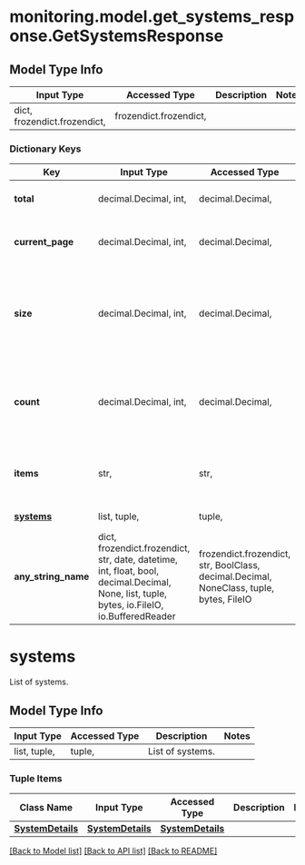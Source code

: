 # monitoring.model.get_systems_response.GetSystemsResponse

## Model Type Info
Input Type | Accessed Type | Description | Notes
------------ | ------------- | ------------- | -------------
dict, frozendict.frozendict,  | frozendict.frozendict,  |  | 

### Dictionary Keys
Key | Input Type | Accessed Type | Description | Notes
------------ | ------------- | ------------- | ------------- | -------------
**total** | decimal.Decimal, int,  | decimal.Decimal,  | Total number of systems. | [optional] 
**current_page** | decimal.Decimal, int,  | decimal.Decimal,  | Number of the current page fetched. | [optional] 
**size** | decimal.Decimal, int,  | decimal.Decimal,  | Maximum number of records shown per page. Default&#x3D;10, Min&#x3D;1, Max&#x3D;100. | [optional] 
**count** | decimal.Decimal, int,  | decimal.Decimal,  | Total number of systems actually returned for the current page. | [optional] 
**items** | str,  | str,  | Named key of the list data. In this endpoint, it is systems. | [optional] 
**[systems](#systems)** | list, tuple,  | tuple,  | List of systems. | [optional] 
**any_string_name** | dict, frozendict.frozendict, str, date, datetime, int, float, bool, decimal.Decimal, None, list, tuple, bytes, io.FileIO, io.BufferedReader | frozendict.frozendict, str, BoolClass, decimal.Decimal, NoneClass, tuple, bytes, FileIO | any string name can be used but the value must be the correct type | [optional]

# systems

List of systems.

## Model Type Info
Input Type | Accessed Type | Description | Notes
------------ | ------------- | ------------- | -------------
list, tuple,  | tuple,  | List of systems. | 

### Tuple Items
Class Name | Input Type | Accessed Type | Description | Notes
------------- | ------------- | ------------- | ------------- | -------------
[**SystemDetails**](SystemDetails.md) | [**SystemDetails**](SystemDetails.md) | [**SystemDetails**](SystemDetails.md) |  | 

[[Back to Model list]](../../README.md#documentation-for-models) [[Back to API list]](../../README.md#documentation-for-api-endpoints) [[Back to README]](../../README.md)

